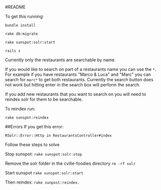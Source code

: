 #README

To get this running:

`bundle install`

`rake db:migrate`

`rake sunspot:solr:start`

`rails s`

Currently only the restaurants are searchable by name.

If you would like to search on part of a restaurants name you can use the `*`. For example if you have restaurants "Marco & Luca" and "Marc" you can search for `marc*` to get both restaurants. Currently the search button does not work but hitting enter in the search box will perform the search.

If you add new restaurants that you want to search on you will need to reindex solr for them to be searchable.

To reindex run:

`rake sunspot:reindex`

##Errors
If you get this error:

`RSolr::Error::Http in RestaurantsController#index`

Follow these steps to solve

Stop sunspot: 
`rake sunspot:solr:stop`

Remove the solr folder in the cville-foodies directory
`rm -rf solr`

Start sunspot
`rake sunspot:solr:start`

Then reindex:
`rake sunpost:reindex.`